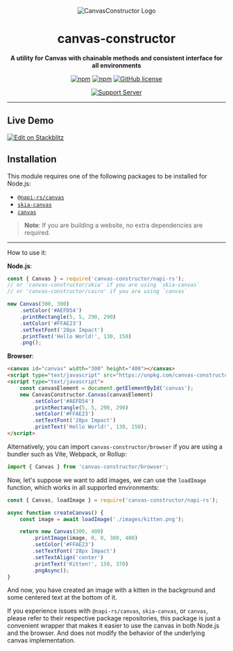 <div align="center">

![CanvasConstructor Logo](https://cdn.discordapp.com/emojis/451438332375728128.png?v=1)

# canvas-constructor

**A utility for Canvas with chainable methods and consistent interface for all environments**

[![npm](https://img.shields.io/npm/v/canvas-constructor.svg?maxAge=3600)](https://www.npmjs.com/package/canvas-constructor)
[![npm](https://img.shields.io/npm/dt/canvas-constructor.svg?maxAge=3600)](https://www.npmjs.com/package/canvas-constructor)
[![GitHub license](https://img.shields.io/badge/license-MIT-blue.svg)](https://raw.githubusercontent.com/kyranet/canvas-constructor/master/LICENSE)

[![Support Server](https://discord.com/api/guilds/437335547711848458/embed.png?style=banner2)](https://discord.gg/taNgb9d)

</div>

---

## Live Demo

[![Edit on Stackblitz](https://developer.stackblitz.com/img/open_in_stackblitz.svg)](https://stackblitz.com/edit/canvas-constructor-vite?file=main.js)

## Installation

This module requires one of the following packages to be installed for Node.js:

-   [`@napi-rs/canvas`](https://www.npmjs.com/package/@napi-rs/canvas)
-   [`skia-canvas`](https://www.npmjs.com/package/skia-canvas)
-   [`canvas`](https://www.npmjs.com/package/canvas)

> **Note**: If you are building a website, no extra dependencies are required.

---

How to use it:

**Node.js**:

```js
const { Canvas } = require('canvas-constructor/napi-rs');
// or 'canvas-constructor/skia' if you are using `skia-canvas`
// or 'canvas-constructor/cairo' if you are using `canvas`

new Canvas(300, 300)
	.setColor('#AEFD54')
	.printRectangle(5, 5, 290, 290)
	.setColor('#FFAE23')
	.setTextFont('28px Impact')
	.printText('Hello World!', 130, 150)
	.png();
```

**Browser**:

```html
<canvas id="canvas" width="300" height="400"></canvas>
<script type="text/javascript" src="https://unpkg.com/canvas-constructor"></script>
<script type="text/javascript">
	const canvasElement = document.getElementById('canvas');
	new CanvasConstructor.Canvas(canvasElement)
		.setColor('#AEFD54')
		.printRectangle(5, 5, 290, 290)
		.setColor('#FFAE23')
		.setTextFont('28px Impact')
		.printText('Hello World!', 130, 150);
</script>
```

Alternatively, you can import `canvas-constructor/browser` if you are using a bundler such as Vite, Webpack, or Rollup:

```js
import { Canvas } from 'canvas-constructor/browser';
```

Now, let's suppose we want to add images, we can use the `loadImage` function, which works in all supported environments:

```js
const { Canvas, loadImage } = require('canvas-constructor/napi-rs');

async function createCanvas() {
	const image = await loadImage('./images/kitten.png');

	return new Canvas(300, 400)
		.printImage(image, 0, 0, 300, 400)
		.setColor('#FFAE23')
		.setTextFont('28px Impact')
		.setTextAlign('center')
		.printText('Kitten!', 150, 370)
		.pngAsync();
}
```

And now, you have created an image with a kitten in the background and some centered text at the bottom of it.

If you experience issues with `@napi-rs/canvas`, `skia-canvas`, or `canvas`, please refer to their respective package repositories, this
package is just a convenient wrapper that makes it easier to use the canvas in both Node.js and the browser. And does not modify the
behavior of the underlying canvas implementation.
